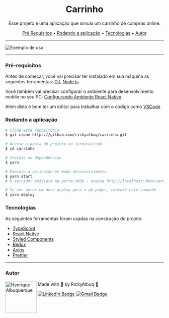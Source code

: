 <h1 align="center">Carrinho</h1>

<p align="center">Esse projeto é uma aplicação que simula um carrinho de compras online.</p>

<p align="center">
 <a href="#pré-requisitos">Pré Requisitos</a> •
 <a href="#rodando-o-mobile">Rodando a aplicação</a> •
 <a href="#tecnologias">Tecnologias</a> •
 <a href="#autor">Autor</a>
</p>

---

  <img src="" alt="Exemplo de uso"/>

---

### Pré-requisitos

Antes de começar, você vai precisar ter instalado em sua máquina as seguintes ferramentas:
[Git](https://git-scm.com), [Node.js](https://nodejs.org/en/).

Você também vai precisar configurar o ambiente para desenvolvimento mobile no seu PC: [Configurando Ambiente React Native](https://react-native.rocketseat.dev/).

Além disto é bom ter um editor para trabalhar com o código como [VSCode](https://code.visualstudio.com/)

### Rodando a aplicação

```bash
# Clone este repositório
$ git clone https://github.com/rickyalbuq/carrinho.git

# Acesse a pasta do projeto no terminal/cmd
$ cd carrinho

# Instale as dependências
$ yarn

# Execute a aplicação em modo desenvolvimento
$ yarn start
# O servidor iniciará na porta:3000 - acesse http://localhost:3000/carrinho

# Se for gerar um novo deploy para o gh-pages, execute este comando
$ yarn deploy
```

### Tecnologias

As seguintes ferramentas foram usadas na construção do projeto:

- [TypeScript](https://www.typescriptlang.org/)
- [React Native](https://reactnative.dev/)
- [Styled Components](https://styled-components.com/)
- [Redux](https://redux.js.org/)
- [Axios](https://github.com/axios/axios)
- [Prettier](https://prettier.io/)

---

### Autor

<img alt="Henrique Albuquerque" title="Henrique Albuquerque" align="left" src="https://avatars.githubusercontent.com/u/37998956?v=4" height="100" width="100" />

Made with 💜 by RickyAlbuq 👋

[![LinkedIn Badge](https://img.shields.io/badge/-LinkedIn-%230077B5?style=for-the-badge&logo=linkedin&logoColor=white)](https://www.linkedin.com/in/rickyalbuq/)
[![Gmail Badge](https://img.shields.io/badge/-Gmail-%23333?style=for-the-badge&logo=gmail&logoColor=white)](mailto:ehf.albuquerque@gmail.com)

